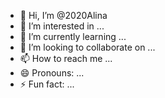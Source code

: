 - 👋 Hi, I’m @2020Alina
- 👀 I’m interested in ...
- 🌱 I’m currently learning ...
- 💞️ I’m looking to collaborate on ...
- 📫 How to reach me ...
- 😄 Pronouns: ...
- ⚡ Fun fact: ...

<!---
2020Alina/2020Alina is a ✨ special ✨ repository because its `README.md` (this file) appears on your GitHub profile.
You can click the Preview link to take a look at your changes.
--->

